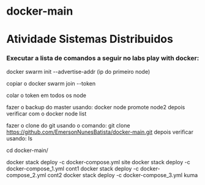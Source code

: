 # docker-main
# Atividade Sistemas Distribuidos

### Executar a lista de comandos a seguir no labs play with docker:

docker swarm init --advertise-addr (ip do primeiro node)

copiar o docker swarm join --token

colar o token em todos os node

fazer o backup do master usando: docker node promote node2
depois verificar com o docker node list

fazer o clone do git usando o comando: git clone https://github.com/EmersonNunesBatista/docker-main.git
depois verificar usando: ls

cd docker-main/

docker stack deploy -c docker-compose.yml site
docker stack deploy -c docker-compose_1.yml cont1
docker stack deploy -c docker-compose_2.yml cont2
docker stack deploy -c docker-compose_3.yml kuma
